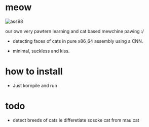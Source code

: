 # meow

![ass98](https://github.com/user-attachments/assets/a77bf65e-b5a7-46ca-be0b-f0087aa234cf)

our own very pawtern learning and cat based mewchine pawing :/

- detecting faces of cats in pure x86_64 assembly using a CNN.
  
- minimal, suckless and kiss.

# how to install

- Just kornpile and run

# todo

- detect breeds of cats ie differetiate sosoke cat from mau cat
